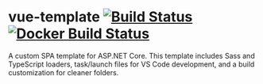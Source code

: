 # vue-template [![Build Status](https://travis-ci.org/phil-harmoniq/vue-template.svg?branch=master)](https://travis-ci.org/phil-harmoniq/vue-template) [![Docker Build Status](https://img.shields.io/docker/build/jrottenberg/ffmpeg.svg)]()

A custom SPA template for ASP.NET Core. This template includes Sass and TypeScript loaders, task/launch files for VS Code development, and a build customization for cleaner folders.